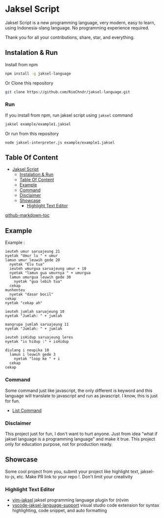 # Jaksel Script

Jaksel Script is a new programming language, very modern, easy to learn, using Indonesia-slang language. No programming experience required.

Thank you for all your contributions, share, star, and everything.

## Instalation & Run

Install from npm
```bash
npm install -g jaksel-language
```
Or Clone this repository

```bash
git clone https://github.com/RioChndr/jaksel-language.git
```

### Run

If you install from npm, run jaksel script using `jaksel` command

```bash
jaksel example/example1.jaksel
```

Or run from this repository
```
node jaksel-interpreter.js example/example1.jaksel
```

## Table Of Content

* [Jaksel Script](#jaksel-script)
   * [Instalation &amp; Run](#instalation--run)
   * [Table Of Content](#table-of-content)
   * [Example](#example)
   * [Command](#command)
  * [Disclaimer](#disclaimer)
   * [Showcase](#showcase)
      * [Highlight Text Editor](#highlight-text-editor)

[github-markdown-toc](https://github.com/ekalinin/github-markdown-toc)

## Example 

Example : 

```
ieuteh umur saruajeung 21
nyetak "Umur lu " + umur
lamun umur leuwih gede 20
  nyetak "Elu tua"
  ieuteh umurgua saruajeung umur + 10
  nyetak "lamun gua umurnya " + umurgua
  lamun umurgua leuwih gede 30
    nyetak "gua lebih tua"
  cekap
munhenteu
  nyetak "dasar bocil"
cekap
nyetak "cekap ah"
```

```
ieuteh jumlah saruajeung 10
nyetak "Jumlah: " + jumlah

mangrupa jumlah saruajeung 11
nyetak "Jumlah: " + jumlah

ieuteh isHidup saruajeung leres
nyetak "is hidup :" + isHidup

diulang i neupika 10
  lamun i leuwih gede 3
    nyetak "loop ke " + i
  cekap
cekap
```

### Command

Some command just like javascript, the only different is keyword and this language will translate to javascript and run as javascript. I know, this is just for fun.

- [List Command](Command.md)

### Disclaimer

This project just for fun, I don't want to hurt anyone. Just from idea "what if jaksel language is a programming language" and make it true. This project only for education purpose, not for production ready.

## Showcase

Some cool project from you, submit your project like highlight text, jaksel-to-js, etc. Make PR link to your repo !. Don't limit your creativity

### Highlight Text Editor
- [vim-jaksel](https://github.com/cocatrip/vim-jaksel) jaksel programming language plugin for (n)vim
- [vscode-jaksel-language-support](https://github.com/ngupuk/vscode-jaksel-language-support) visual studio code extension for syntax highlighting, code snippet, and auto formatting
